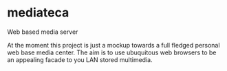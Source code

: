 mediateca
=========

Web based media server

At the moment this project is just a mockup towards a full fledged personal web base media center.
The aim is to use ubuquitous web browsers to be an appealing facade to you LAN stored multimedia.



